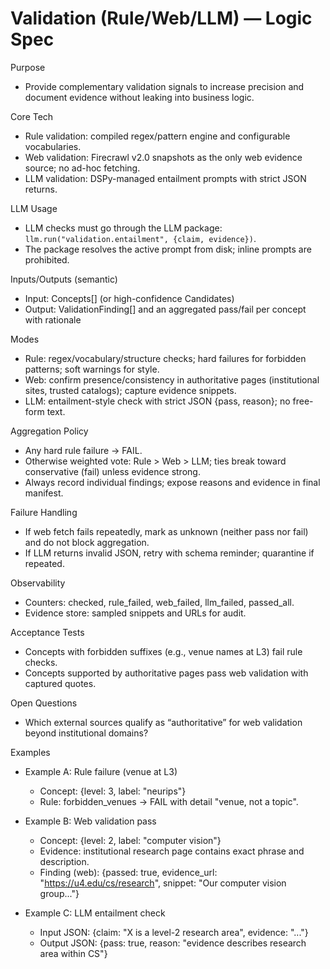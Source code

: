 # Validation (Rule/Web/LLM) — Logic Spec

Purpose
- Provide complementary validation signals to increase precision and document evidence without leaking into business logic.

Core Tech
- Rule validation: compiled regex/pattern engine and configurable vocabularies.
- Web validation: Firecrawl v2.0 snapshots as the only web evidence source; no ad-hoc fetching.
- LLM validation: DSPy-managed entailment prompts with strict JSON returns.

LLM Usage
- LLM checks must go through the LLM package: `llm.run("validation.entailment", {claim, evidence})`.
- The package resolves the active prompt from disk; inline prompts are prohibited.

Inputs/Outputs (semantic)
- Input: Concepts[] (or high-confidence Candidates)
- Output: ValidationFinding[] and an aggregated pass/fail per concept with rationale

Modes
- Rule: regex/vocabulary/structure checks; hard failures for forbidden patterns; soft warnings for style.
- Web: confirm presence/consistency in authoritative pages (institutional sites, trusted catalogs); capture evidence snippets.
- LLM: entailment-style check with strict JSON {pass, reason}; no free-form text.

Aggregation Policy
- Any hard rule failure → FAIL.
- Otherwise weighted vote: Rule > Web > LLM; ties break toward conservative (fail) unless evidence strong.
- Always record individual findings; expose reasons and evidence in final manifest.

Failure Handling
- If web fetch fails repeatedly, mark as unknown (neither pass nor fail) and do not block aggregation.
- If LLM returns invalid JSON, retry with schema reminder; quarantine if repeated.

Observability
- Counters: checked, rule_failed, web_failed, llm_failed, passed_all.
- Evidence store: sampled snippets and URLs for audit.

Acceptance Tests
- Concepts with forbidden suffixes (e.g., venue names at L3) fail rule checks.
- Concepts supported by authoritative pages pass web validation with captured quotes.

Open Questions
- Which external sources qualify as “authoritative” for web validation beyond institutional domains?

Examples
- Example A: Rule failure (venue at L3)
  - Concept: {level: 3, label: "neurips"}
  - Rule: forbidden_venues → FAIL with detail "venue, not a topic".

- Example B: Web validation pass
  - Concept: {level: 2, label: "computer vision"}
  - Evidence: institutional research page contains exact phrase and description.
  - Finding (web): {passed: true, evidence_url: "https://u4.edu/cs/research", snippet: "Our computer vision group..."}

- Example C: LLM entailment check
  - Input JSON: {claim: "X is a level-2 research area", evidence: "..."}
  - Output JSON: {pass: true, reason: "evidence describes research area within CS"}
